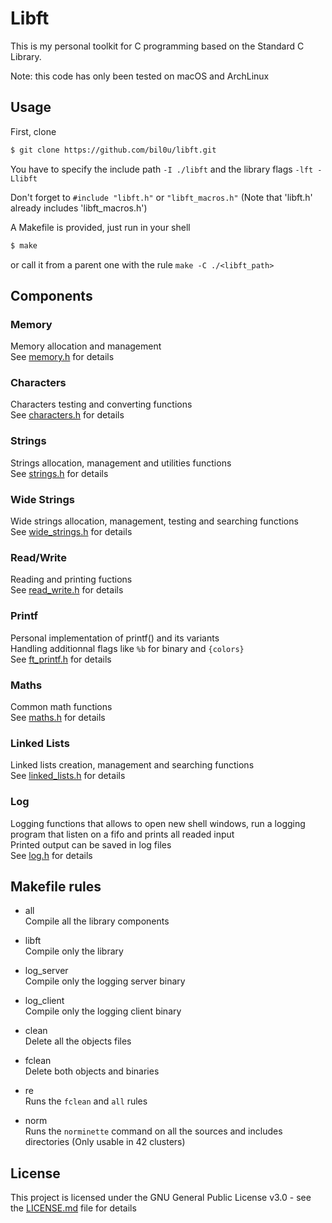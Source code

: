 # Libft

This is my personal toolkit for C programming based on the Standard C Library.  

Note: this code has only been tested on macOS and ArchLinux  

## Usage

First, clone
```sh
$ git clone https://github.com/bil0u/libft.git
```

You have to specify the include path `-I ./libft` and the library flags `-lft -Llibft`  

Don't forget to `#include "libft.h"` or `"libft_macros.h"`
(Note that 'libft.h' already includes 'libft_macros.h')  

A Makefile is provided, just run in your shell
```sh
$ make
```
or call it from a parent one with the rule `make -C ./<libft_path>`

## Components

### Memory
Memory allocation and management  
See [memory.h](memory/includes/memory.h) for details  

### Characters
Characters testing and converting functions  
See [characters.h](characters/includes/characters.h) for details  

### Strings
Strings allocation, management and utilities functions  
See [strings.h](strings/includes/strings.h) for details  

### Wide Strings
Wide strings allocation, management, testing and searching functions  
See [wide_strings.h](wide_strings/includes/wide_strings.h) for details  

### Read/Write
Reading and printing fuctions  
See [read_write.h](read_write/includes/read_write.h) for details  

### Printf
Personal implementation of printf() and its variants  
Handling additionnal flags like `%b` for binary and `{colors}`  
See [ft_printf.h](ft_printf/includes/ft_printf.h) for details  

### Maths
Common math functions  
See [maths.h](maths/includes/maths.h) for details  

### Linked Lists
Linked lists creation, management and searching functions  
See [linked_lists.h](linked_lists/includes/linked_lists.h) for details  

### Log
Logging functions that allows to open new shell windows, run a logging program that listen on a fifo and prints all readed input  
Printed output can be saved in log files  
See [log.h](log/includes/log.h) for details  

## Makefile rules

* all  
   Compile all the library components  
   
* libft  
   Compile only the library  
   
* log_server  
   Compile only the logging server binary  
   
* log_client  
   Compile only the logging client binary  
   
* clean  
   Delete all the objects files  
   
* fclean  
   Delete both objects and binaries  
   
* re  
   Runs the `fclean` and `all` rules  
   
* norm  
   Runs the `norminette` command on all the sources and includes directories (Only usable in 42 clusters)  
   
## License

This project is licensed under the GNU General Public License v3.0 - see the [LICENSE.md](LICENSE.md) file for details
